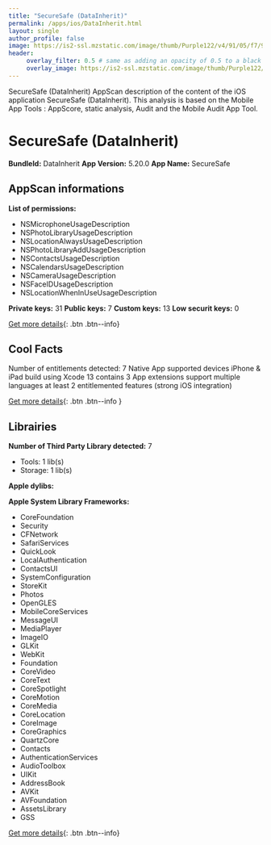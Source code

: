 ```yaml
---
title: "SecureSafe (DataInherit)"
permalink: /apps/ios/DataInherit.html
layout: single
author_profile: false
image: https://is2-ssl.mzstatic.com/image/thumb/Purple122/v4/91/05/f7/9105f7ed-c484-f29b-ef87-d7d03fcd0389/AppIcons-0-1x_U007emarketing-0-6-0-85-220.png/512x512bb.jpg
header: 
     overlay_filter: 0.5 # same as adding an opacity of 0.5 to a black background
     overlay_image: https://is2-ssl.mzstatic.com/image/thumb/Purple122/v4/91/05/f7/9105f7ed-c484-f29b-ef87-d7d03fcd0389/AppIcons-0-1x_U007emarketing-0-6-0-85-220.png/512x512bb.jpg
---
```

SecureSafe (DataInherit) AppScan description of the content of the iOS application SecureSafe (DataInherit). This analysis is based on the Mobile App Tools : AppScore, static analysis, Audit and the Mobile Audit App Tool.

# SecureSafe (DataInherit)

**BundleId:** DataInherit
**App Version:** 5.20.0
**App Name:** SecureSafe


## AppScan informations 

**List of permissions:** 
- NSMicrophoneUsageDescription
- NSPhotoLibraryUsageDescription
- NSLocationAlwaysUsageDescription
- NSPhotoLibraryAddUsageDescription
- NSContactsUsageDescription
- NSCalendarsUsageDescription
- NSCameraUsageDescription
- NSFaceIDUsageDescription
- NSLocationWhenInUseUsageDescription
  
  
**Private keys:** 31
**Public keys:** 7
**Custom keys:** 13
**Low securit keys:** 0
  
[Get more details](/pricing.html){: .btn .btn--info}

## Cool Facts

Number of entitlements detected: 7
Native App
supported devices iPhone & iPad
build using Xcode 13
contains 3 App extensions
support multiple languages
at least 2 entitlemented features (strong iOS integration)
  
[Get more details](/pricing.html){: .btn .btn--info }

## Librairies 
**Number of Third Party Library detected:** 7
- Tools: 1 lib(s)
- Storage: 1 lib(s)


**Apple dylibs:**


**Apple System Library Frameworks:**
- CoreFoundation
- Security
- CFNetwork
- SafariServices
- QuickLook
- LocalAuthentication
- ContactsUI
- SystemConfiguration
- StoreKit
- Photos
- OpenGLES
- MobileCoreServices
- MessageUI
- MediaPlayer
- ImageIO
- GLKit
- WebKit
- Foundation
- CoreVideo
- CoreText
- CoreSpotlight
- CoreMotion
- CoreMedia
- CoreLocation
- CoreImage
- CoreGraphics
- QuartzCore
- Contacts
- AuthenticationServices
- AudioToolbox
- UIKit
- AddressBook
- AVKit
- AVFoundation
- AssetsLibrary
- GSS


  
[Get more details](/pricing.html){: .btn .btn--info}

